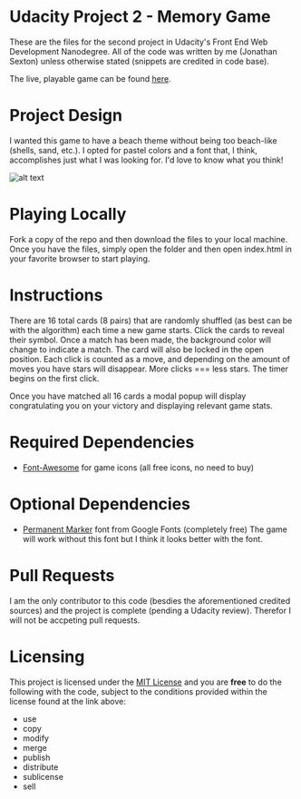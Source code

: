 # Udacity Project 2 - Memory Game
These are the files for the second project in Udacity's Front End Web Development Nanodegree.  All of the code was written by me (Jonathan Sexton) unless otherwise stated (snippets are credited in code base).

The live, playable game can be found [here](https://codepen.io/JS-goose/full/xjoZBZ/).

# Project Design
I wanted this game to have a beach theme without being too beach-like (shells, sand, etc.).  I opted for pastel colors and a font that, I think, accomplishes just what I was looking for.  I'd love to know what you think!

![alt text](https://raw.githubusercontent.com/JS-goose/udacity-project-2/dev/img/board.png "Matching Game preview")

# Playing Locally
Fork a copy of the repo and then download the files to your local machine.  Once you have the files, simply open the folder and then open index.html in your favorite browser to start playing.

# Instructions
There are 16 total cards (8 pairs) that are randomly shuffled (as best can be with the algorithm) each time a new game starts.  Click the cards to reveal their symbol.  Once a match has been made, the background color will change to indicate a match.  The card will also be locked in the open position.  Each click is counted as a move, and depending on the amount of moves you have stars will disappear.  More clicks === less stars.  The timer begins on the first click.  

Once you have matched all 16 cards a modal popup will display congratulating you on your victory and displaying relevant game stats.

# Required Dependencies 
* [Font-Awesome](https://fontawesome.com/) for game icons (all free icons, no need to buy)

# Optional Dependencies 
* [Permanent Marker](https://fonts.google.com/specimen/Permanent+Marker) font from Google Fonts (completely free)
The game will work without this font but I think it looks better with the font.

# Pull Requests
I am the only contributor to this code (besdies the aforementioned credited sources) and the project is complete (pending a Udacity review).  Therefor I will not be accpeting pull requests.

# Licensing 
This project is licensed under the [MIT License](https://github.com/JS-goose/udacity-project-2/blob/master/LICENSE) and you are **free** to do the following with the code, subject to the conditions provided within the license found at the link above:
* use
* copy
* modify
* merge
* publish
* distribute
* sublicense
* sell
